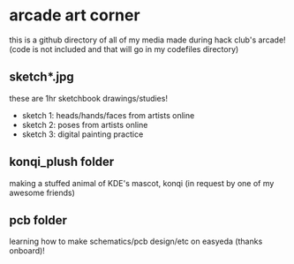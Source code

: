# arcade art corner
this is a github directory of all of my media made during hack club's arcade! (code is not included and that will go in my codefiles directory)

## sketch*.jpg
these are 1hr sketchbook drawings/studies!

* sketch 1: heads/hands/faces from artists online
* sketch 2: poses from artists online
* sketch 3: digital painting practice

## konqi_plush folder
making a stuffed animal of KDE's mascot, konqi (in request by one of my awesome friends)

## pcb folder
learning how to make schematics/pcb design/etc on easyeda (thanks onboard)!

